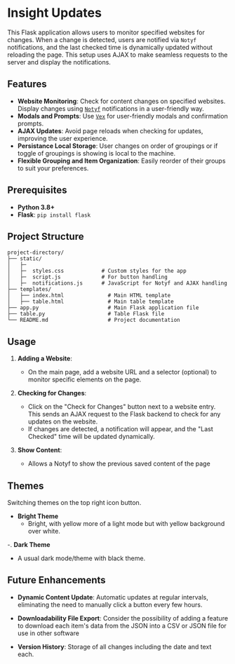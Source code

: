 
# Insight Updates

This Flask application allows users to monitor specified websites for changes. When a change is detected, users are notified via `Notyf` notifications, and the last checked time is dynamically updated without reloading the page. This setup uses AJAX to make seamless requests to the server and display the notifications.

## Features

- **Website Monitoring**: Check for content changes on specified websites. Display changes using [`Notyf`](https://github.com/caroso1222/notyf) notifications in a user-friendly way.
- **Modals and Prompts**: Use [`Vex`](https://github.com/HubSpot/vex/) for user-friendly modals and confirmation prompts.
- **AJAX Updates**: Avoid page reloads when checking for updates, improving the user experience.
- **Persistance Local Storage**: User changes on order of groupings or if toggle of groupings is showing is local to the machine.
- **Flexible Grouping and Item Organization**: Easily reorder of their groups to suit your preferences.


## Prerequisites

- **Python 3.8+**
- **Flask**: `pip install flask`

## Project Structure

```
project-directory/
├── static/
│   ├─
│   ├─  styles.css            # Custom styles for the app
│   ├─  script.js             # For button handling 
│   ├─  notifications.js      # JavaScript for Notyf and AJAX handling
├── templates/
│   ├── index.html              # Main HTML template
│   ├── table.html              # Main table template
├── app.py                      # Main Flask application file
├── table.py                    # Table Flask file
└── README.md                   # Project documentation
```

## Usage

1. **Adding a Website**:
   - On the main page, add a website URL and a selector (optional) to monitor specific elements on the page.

2. **Checking for Changes**:
   - Click on the "Check for Changes" button next to a website entry. This sends an AJAX request to the Flask backend to check for any updates on the website.
   - If changes are detected, a notification will appear, and the "Last Checked" time will be updated dynamically.
3. **Show Content**:
    - Allows a Notyf to show the previous saved content of the page

## Themes
Switching themes on the top right icon button. 

- **Bright Theme**
   - Bright, with yellow more of a light mode but with yellow background over white.

-. **Dark Theme**
   - A usual dark mode/theme with black theme. 


## Future Enhancements

- **Dynamic Content Update**: Automatic updates at regular intervals, eliminating the need to manually click a button every few hours.

- **Downloadability File Export**: Consider the possibility of adding a feature to download each item's data from the JSON into a CSV or JSON file for use in other software 

- **Version History**: Storage of all changes including the date and text each.

